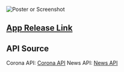 ![Poster or Screenshot](https://user-images.githubusercontent.com/42328348/89387680-0a07b980-d72d-11ea-9be3-4c289e7eec51.png)

## [App Release Link](https://drive.google.com/file/d/1V9noUsQyvOILAdfwQsLfyUfi3drZyCBI/view?usp=sharing)

## API Source
Corona API: [Corona API](covid19api.com)
News API: [News API](https://newsapi.org/s/indonesia-news-api)
